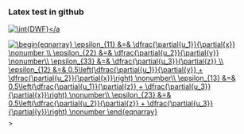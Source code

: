 ### Latex test in github


<a href="https://www.codecogs.com/eqnedit.php?latex=\int{DWF}" target="_blank"><img src="https://latex.codecogs.com/gif.latex?\int{DWF}" title="\int{DWF}" /></a

<a href="https://www.codecogs.com/eqnedit.php?latex=\begin{eqnarray}&space;\epsilon_{11}&space;&=&&space;\dfrac{\partial{u_1}}{\partial{x}}&space;\nonumber&space;\\&space;\epsilon_{22}&space;&=&&space;\dfrac{\partial{u_2}}{\partial{y}}&space;\nonumber\\&space;\epsilon_{33}&space;&=&&space;\dfrac{\partial{u_3}}{\partial{z}}&space;\\&space;\epsilon_{12}&space;&=&&space;0.5\left(\dfrac{\partial{u_1}}{\partial{y}}&space;&plus;&space;\dfrac{\partial{u_2}}{\partial{x}}\right)&space;\nonumber\\&space;\epsilon_{13}&space;&=&&space;0.5\left(\dfrac{\partial{u_1}}{\partial{z}}&space;&plus;&space;\dfrac{\partial{u_3}}{\partial{x}}\right)&space;\nonumber\\&space;\epsilon_{23}&space;&=&&space;0.5\left(\dfrac{\partial{u_2}}{\partial{z}}&space;&plus;&space;\dfrac{\partial{u_3}}{\partial{y}}\right)&space;\nonumber&space;\end{eqnarray}" target="_blank"><img src="https://latex.codecogs.com/gif.latex?\begin{eqnarray}&space;\epsilon_{11}&space;&=&&space;\dfrac{\partial{u_1}}{\partial{x}}&space;\nonumber&space;\\&space;\epsilon_{22}&space;&=&&space;\dfrac{\partial{u_2}}{\partial{y}}&space;\nonumber\\&space;\epsilon_{33}&space;&=&&space;\dfrac{\partial{u_3}}{\partial{z}}&space;\\&space;\epsilon_{12}&space;&=&&space;0.5\left(\dfrac{\partial{u_1}}{\partial{y}}&space;&plus;&space;\dfrac{\partial{u_2}}{\partial{x}}\right)&space;\nonumber\\&space;\epsilon_{13}&space;&=&&space;0.5\left(\dfrac{\partial{u_1}}{\partial{z}}&space;&plus;&space;\dfrac{\partial{u_3}}{\partial{x}}\right)&space;\nonumber\\&space;\epsilon_{23}&space;&=&&space;0.5\left(\dfrac{\partial{u_2}}{\partial{z}}&space;&plus;&space;\dfrac{\partial{u_3}}{\partial{y}}\right)&space;\nonumber&space;\end{eqnarray}" title="\begin{eqnarray} \epsilon_{11} &=& \dfrac{\partial{u_1}}{\partial{x}} \nonumber \\ \epsilon_{22} &=& \dfrac{\partial{u_2}}{\partial{y}} \nonumber\\ \epsilon_{33} &=& \dfrac{\partial{u_3}}{\partial{z}} \\ \epsilon_{12} &=& 0.5\left(\dfrac{\partial{u_1}}{\partial{y}} + \dfrac{\partial{u_2}}{\partial{x}}\right) \nonumber\\ \epsilon_{13} &=& 0.5\left(\dfrac{\partial{u_1}}{\partial{z}} + \dfrac{\partial{u_3}}{\partial{x}}\right) \nonumber\\ \epsilon_{23} &=& 0.5\left(\dfrac{\partial{u_2}}{\partial{z}} + \dfrac{\partial{u_3}}{\partial{y}}\right) \nonumber \end{eqnarray}" /></a>>
